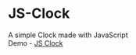 # JS-Clock
A simple Clock made with JavaScript<br>
Demo - [JS Clock](https://phe0nix.github.io/JS-Clock) 
 
